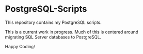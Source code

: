 # PostgreSQL-Scripts
This repository contains my PostgreSQL scripts.

This is a current work in progress.  Much of this is centered around migrating SQL Server databases to PostgreSQL.

Happy Coding!

